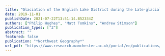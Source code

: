 ```yaml
---
title: "Glaciation of the English Lake District during the Late-glacial: a new analysis using <sup>10</sup>Be and Schmidt hammer exposure dating"
date: 2019-11-01
publishDate: 2021-07-22T13:51:14.852334Z
authors: ["Philip Hughes", "Matt Tomkins", "Andrew Stimson"]
publication_types: ["2"]
abstract: ""
featured: false
publication: "*Northwest Geography*"
url_pdf: "https://www.research.manchester.ac.uk/portal/en/publications/glaciation-of-the-english-lake-district-during-the-lateglacial-a-new-analysis-using-10be-and-schmidt-hammer-exposure-dating(8d0a8f9c-c72a-490e-84ae-4ebf94c5154e).html"
---
```



